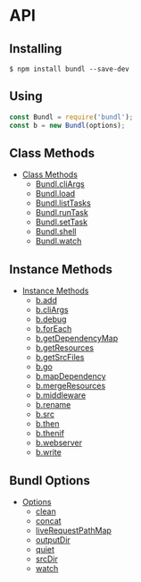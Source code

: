 # API

## Installing
```
$ npm install bundl --save-dev
```

## Using
```js
const Bundl = require('bundl');
const b = new Bundl(options);
```

## Class Methods

- [Class Methods](API_CLASS.md)
  - [Bundl.cliArgs](API_CLASS.md#cliargs)
  - [Bundl.load](API_CLASS.md#load)
  - [Bundl.listTasks](API_CLASS.md#listtasks)
  - [Bundl.runTask](API_CLASS.md#runtask)
  - [Bundl.setTask](API_CLASS.md#settask)
  - [Bundl.shell](API_CLASS.md#shell)
  - [Bundl.watch](API_CLASS.md#watch)

## Instance Methods

- [Instance Methods](API_INSTANCE.md)
  - [b.add](API_INSTANCE.md#add)
  - [b.cliArgs](API_INSTANCE.md#cliargs)
  - [b.debug](API_INSTANCE.md#debug)
  - [b.forEach](API_INSTANCE.md#foreach)
  - [b.getDependencyMap](API_INSTANCE.md#getdependencymap)
  - [b.getResources](API_INSTANCE.md#getresources)
  - [b.getSrcFiles](API_INSTANCE.md#getsrcfiles)
  - [b.go](API_INSTANCE.md#go)
  - [b.mapDependency](API_INSTANCE.md#mapdependency)
  - [b.mergeResources](API_INSTANCE.md#mergeresources)
  - [b.middleware](API_INSTANCE.md#middleware)
  - [b.rename](API_INSTANCE.md#rename)
  - [b.src](API_INSTANCE.md#src)
  - [b.then](API_INSTANCE.md#then)
  - [b.thenif](API_INSTANCE.md#thenif)
  - [b.webserver](API_INSTANCE.md#webserver)
  - [b.write](API_INSTANCE.md#write)

## Bundl Options

- [Options](API_OPTIONS.md)
  - [clean](API_OPTIONS.md#clean)
  - [concat](API_OPTIONS.md#concat)
  - [liveRequestPathMap](API_OPTIONS.md#liverequestpathmap)
  - [outputDir](API_OPTIONS.md#outputdir)
  - [quiet](API_OPTIONS.md#quiet)
  - [srcDir](API_OPTIONS.md#srcdir)
  - [watch](API_OPTIONS.md#watch)
